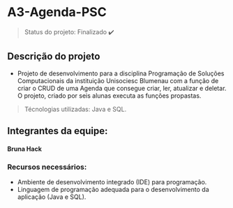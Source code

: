 # A3-Agenda-PSC
> Status do projeto: Finalizado ✔️
## Descrição do projeto
  - Projeto de desenvolvimento para a disciplina Programação de Soluções Computacionais da instituição Unisociesc Blumenau com a função de criar o CRUD de uma Agenda que consegue criar, ler, atualizar e deletar. O projeto, criado por seis alunas executa as funções propastas.
    
> Técnologias utilizadas: Java e SQL.

## Integrantes da equipe:
#### Bruna Hack


### Recursos necessários:
- Ambiente de desenvolvimento integrado (IDE) para programação.
- Linguagem de programação adequada para o desenvolvimento da aplicação (Java e SQL).
